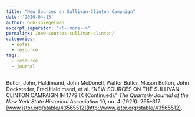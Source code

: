 ```yaml
---
title: "New Sources on Sullivan-Clinton Campaign"
date: '2020-04-13'
author: bob-spiegelman
excerpt_separator: "<!--more-->"
permalink: /new-sources-sullivan-clinton/
categories:
  - notes
  - resource
tags:
  - resource
  - journal
---
```


Butler, John, Haldimand, John McDonell, Walter Butler, Mason Bolton, John Docksteder, Fred Haldimand, et al. “NEW SOURCES ON THE SULLIVAN-CLINTON CAMPAIGN IN 1779 IX (Continued).” _The Quarterly Journal of the New York State Historical Association_ 10, no. 4 (1929): 265–317. [www.jstor.org/stable/43565512](http://www.jstor.org/stable/43565512).
